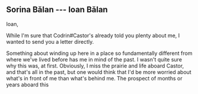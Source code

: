 ## Sorina Bălan --- Ioan Bălan

Ioan,

While I'm sure that Codrin#Castor's already told you plenty about me, I wanted to send you a letter directly.

Something about winding up here in a place so fundamentally different from where we've lived before has me in mind of the past. I wasn't quite sure why this was, at first. Obviously, I miss the prairie and life aboard Castor, and that's all in the past, but one would think that I'd be more worried about what's in front of me than what's behind me. The prospect of months or years aboard this 
